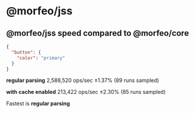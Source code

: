 # @morfeo/jss

## @morfeo/jss speed compared to @morfeo/core

```json
{
  "button": {
    "color": "primary"
  }
}
```

**regular parsing**  2,588,520 ops/sec ±1.37% (89 runs sampled)

**with cache enabled**  213,422 ops/sec ±2.30% (85 runs sampled)

Fastest is **regular parsing**
